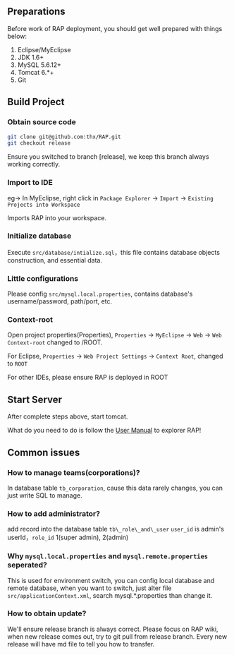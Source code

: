 <!-- toc -->


<!-- toc stop -->


## Preparations

Before work of RAP deployment, you should get well prepared with things below:

1. Eclipse/MyEclipse
2. JDK 1.6+
3. MySQL 5.6.12+
4. Tomcat 6.*+
5. Git

## Build Project

### Obtain source code

```bash
git clone git@github.com:thx/RAP.git
git checkout release
```

Ensure you switched to branch [release], we keep this branch always working correctly.

### Import to IDE

eg-> In MyEclipse, right click in `Package Explorer` -> `Import` -> `Existing Projects into Workspace`

Imports RAP into your workspace.

### Initialize database

Execute `src/database/intialize.sql`，this file contains database objects construction, and essential data.

### Little configurations

Please config `src/mysql.local.properties`, contains database's username/password, path/port, etc.

### Context-root

Open project properties(Properties), `Properties` -> `MyEclipse` -> `Web` -> `Web Context-root` changed to /ROOT.

For Eclipse, `Properties` -> `Web Project Settings` -> `Context Root`, changed to `ROOT`

For other IDEs, please ensure RAP is deployed in ROOT

## Start Server

After complete steps above, start tomcat.

What do you need to do is follow the [User Manual](user_manual) to explorer RAP!

## Common issues

### How to manage teams(corporations)?

In database table `tb_corporation`, cause this data rarely changes, you can just write SQL to manage.

### How to add administrator?

add record into the database table `tb\_role\_and\_user` `user_id` is admin's userId，`role_id` 1(super admin), 2(admin)

### Why `mysql.local.properties` and `mysql.remote.properties` seperated?

This is used for environment switch, you can config local database and remote database, when you want to switch, just alter file `src/applicationContext.xml`, search mysql.*.properties than change it.

### How to obtain update?

We'll ensure release branch is always correct. Please focus on RAP wiki, when new release comes out, try to git pull from release branch. Every new release will have md file to tell you how to transfer.

